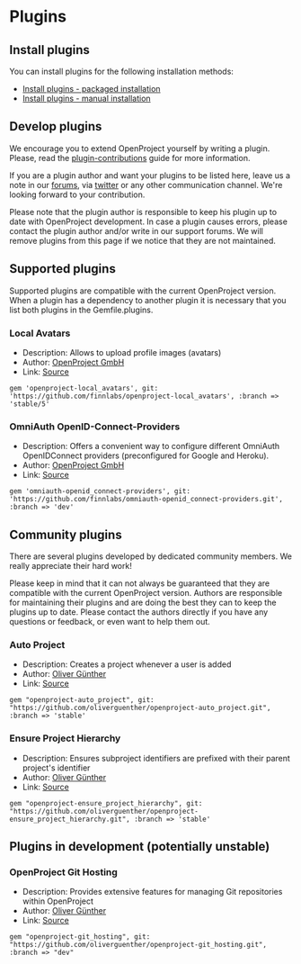 # Plugins

## Install plugins
You can install plugins for the following installation methods:

* [Install plugins - packaged installation](https://www.openproject.org/plugins/install-plugins-packaged/)
* [Install plugins - manual installation](https://www.openproject.org/plugins/install-plugins-manual/)

## Develop plugins

We encourage you to extend OpenProject yourself by writing a plugin. Please, read the [plugin-contributions](https://www.openproject.org/develope-openproject/create-openproject-plugin/) guide for more information.

If you are a plugin author and want your plugins to be listed here, leave us a note in our [forums](https://community.openproject.org/projects/openproject/boards), via [twitter](https://twitter.com/openproject) or any other communication channel. We're looking forward to your contribution.

Please note that the plugin author is responsible to keep his plugin up to date with OpenProject development. In case a plugin causes errors, please contact the plugin author and/or write in our support forums. We will remove plugins from this page if we notice that they are not maintained.

## Supported plugins
Supported plugins are compatible with the current OpenProject version. When a plugin has a dependency to another plugin it is necessary that you list both plugins in the Gemfile.plugins.


### Local Avatars
* Description: Allows to upload profile images (avatars)
* Author: [OpenProject GmbH](https://www.openproject.org/about-us/)
* Link: [Source](https://github.com/finnlabs/openproject-local_avatars)

```
gem 'openproject-local_avatars', git: 'https://github.com/finnlabs/openproject-local_avatars', :branch => 'stable/5'
```

### OmniAuth OpenID-Connect-Providers
* Description: Offers a convenient way to configure different OmniAuth OpenIDConnect providers (preconfigured for Google and Heroku).
* Author: [OpenProject GmbH](https://www.openproject.org/about-us/)
* Link: [Source](https://github.com/finnlabs/omniauth-openid_connect-providers)

```
gem 'omniauth-openid_connect-providers', git: 'https://github.com/finnlabs/omniauth-openid_connect-providers.git', :branch => 'dev'
```

## Community plugins

There are several plugins developed by dedicated community members. We really appreciate their hard work!

Please keep in mind that it can not always be guaranteed that they are compatible with the current OpenProject version. Authors are responsible for maintaining their plugins and are doing the best they can to keep the plugins up to date.  Please contact the authors directly if you have any questions or feedback, or even want to help them out.

### Auto Project
* Description: Creates a project whenever a user is added
* Author: [Oliver Günther](https://github.com/oliverguenther)
* Link: [Source](https://github.com/oliverguenther/openproject-auto_project)

```
gem "openproject-auto_project", git: "https://github.com/oliverguenther/openproject-auto_project.git", :branch => 'stable'
```

### Ensure Project Hierarchy
* Description: Ensures subproject identifiers are prefixed with their parent project's identifier
* Author: [Oliver Günther](https://github.com/oliverguenther)
* Link: [Source](https://github.com/oliverguenther/openproject-ensure_project_hierarchy)

```
gem "openproject-ensure_project_hierarchy", git: "https://github.com/oliverguenther/openproject-ensure_project_hierarchy.git", :branch => 'stable'
```

## Plugins in development (potentially unstable)

### OpenProject Git Hosting
* Description: Provides extensive features for managing Git repositories within OpenProject
* Author: [Oliver Günther](https://github.com/oliverguenther)
* Link: [Source](https://github.com/oliverguenther/openproject-revisions_git)

```
gem "openproject-git_hosting", git: "https://github.com/oliverguenther/openproject-git_hosting.git", :branch => "dev"
```
